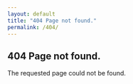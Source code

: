 ```yaml
---
layout: default
title: "404 Page not found."
permalink: /404/
---
```


## 404 Page not found.

The requested page could not be found.
